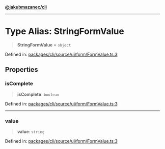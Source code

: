 [**@jakubmazanec/cli**](../README.md)

---

# Type Alias: StringFormValue

> **StringFormValue** = `object`

Defined in:
[packages/cli/source/ui/form/FormValue.ts:3](https://github.com/jakubmazanec/tools/blob/dccfe8e5cee218e88ff4db59e4bf460975897c58/packages/cli/source/ui/form/FormValue.ts#L3)

## Properties

### isComplete

> **isComplete**: `boolean`

Defined in:
[packages/cli/source/ui/form/FormValue.ts:3](https://github.com/jakubmazanec/tools/blob/dccfe8e5cee218e88ff4db59e4bf460975897c58/packages/cli/source/ui/form/FormValue.ts#L3)

---

### value

> **value**: `string`

Defined in:
[packages/cli/source/ui/form/FormValue.ts:3](https://github.com/jakubmazanec/tools/blob/dccfe8e5cee218e88ff4db59e4bf460975897c58/packages/cli/source/ui/form/FormValue.ts#L3)
